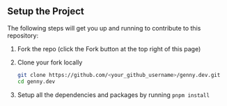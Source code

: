 ## Setup the Project

The following steps will get you up and running to contribute to this repository:

1. Fork the repo (click the Fork button at the top right of this page)
2. Clone your fork locally

   ```bash
   git clone https://github.com/<your_github_username>/genny.dev.git
   cd genny.dev
   ```

3. Setup all the dependencies and packages by running `pnpm install`
